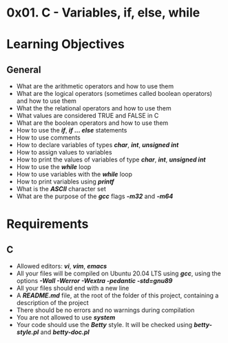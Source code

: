 # 0x01. C - Variables, if, else, while
# Learning Objectives

## General
* What are the arithmetic operators and how to use them
* What are the logical operators (sometimes called boolean operators) and how to use them
* What the the relational operators and how to use them
* What values are considered TRUE and FALSE in C
* What are the boolean operators and how to use them
* How to use the ***if***, ***if ... else*** statements
* How to use comments
* How to declare variables of types ***char***, ***int***, ***unsigned int***
* How to assign values to variables
* How to print the values of variables of type ***char***, ***int***, ***unsigned int***
* How to use the ***while*** loop
* How to use variables with the ***while*** loop
* How to print variables using ***printf***
* What is the ***ASCII*** character set
* What are the purpose of the ***gcc*** flags ***-m32*** and ***-m64***

# Requirements
## C
* Allowed editors: ***vi***, ***vim***, ***emacs***
* All your files will be compiled on Ubuntu 20.04 LTS using ***gcc***, using the options ***-Wall -Werror -Wextra -pedantic -std=gnu89***
* All your files should end with a new line
* A ***README.md*** file, at the root of the folder of this project, containing a description of the project
* There should be no errors and no warnings during compilation
* You are not allowed to use ***system***
* Your code should use the ***Betty*** style. It will be checked using ***betty-style.pl*** and ***betty-doc.pl***
